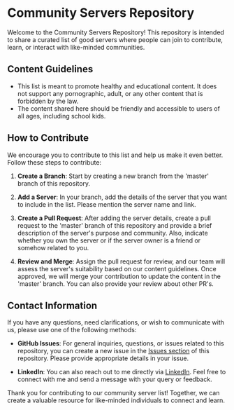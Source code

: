 # Community Servers Repository

Welcome to the Community Servers Repository! This repository is intended to share a curated list of good servers where people can join to contribute, learn, or interact with like-minded communities.

## Content Guidelines

- This list is meant to promote healthy and educational content. It does not support any pornographic, adult, or any other content that is forbidden by the law.
- The content shared here should be friendly and accessible to users of all ages, including school kids.

## How to Contribute

We encourage you to contribute to this list and help us make it even better. Follow these steps to contribute:

1. **Create a Branch**: Start by creating a new branch from the 'master' branch of this repository.

2. **Add a Server**: In your branch, add the details of the server that you want to include in the list. Please mention the server name and link.

3. **Create a Pull Request**: After adding the server details, create a pull request to the 'master' branch of this repository and provide a brief description of the server's purpose and community. Also, indicate whether you own the server or if the server owner is a friend or somehow related to you.

4. **Review and Merge**: Assign the pull request for review, and our team will assess the server's suitability based on our content guidelines. Once approved, we will merge your contribution to update the content in the 'master' branch. You can also provide your review about other PR's.

## Contact Information

If you have any questions, need clarifications, or wish to communicate with us, please use one of the following methods:

- **GitHub Issues**: For general inquiries, questions, or issues related to this repository, you can create a new issue in the [Issues section](https://github.com/g-irishm/discord-servers) of this repository. Please provide appropriate details in your issue.

- **LinkedIn**: You can also reach out to me directly via [LinkedIn](https://www.linkedin.com/in/g-irishm/). Feel free to connect with me and send a message with your query or feedback.

Thank you for contributing to our community server list! Together, we can create a valuable resource for like-minded individuals to connect and learn.
